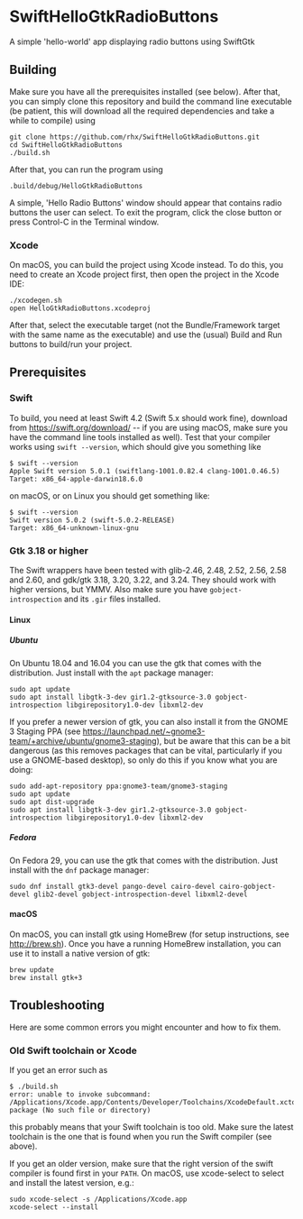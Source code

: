 # SwiftHelloGtkRadioButtons
A simple 'hello-world' app displaying radio buttons using SwiftGtk

## Building
Make sure you have all the prerequisites installed (see below).  After that, you can simply clone this repository and build the command line executable (be patient, this will download all the required dependencies and take a while to compile) using

	git clone https://github.com/rhx/SwiftHelloGtkRadioButtons.git
	cd SwiftHelloGtkRadioButtons
	./build.sh
	
After that, you can run the program using

	.build/debug/HelloGtkRadioButtons

A simple, 'Hello Radio Buttons' window should appear that contains radio buttons the user can select.  To exit the program, click the close button or press Control-C in the Terminal window.

### Xcode

On macOS, you can build the project using Xcode instead.  To do this, you need to create an Xcode project first, then open the project in the Xcode IDE:


	./xcodegen.sh
	open HelloGtkRadioButtons.xcodeproj

After that, select the executable target (not the Bundle/Framework target with the same name as the executable) and use the (usual) Build and Run buttons to build/run your project.


## Prerequisites

### Swift

To build, you need at least Swift 4.2 (Swift 5.x should work fine), download from https://swift.org/download/ -- if you are using macOS, make sure you have the command line tools installed as well).  Test that your compiler works using `swift --version`, which should give you something like

	$ swift --version
	Apple Swift version 5.0.1 (swiftlang-1001.0.82.4 clang-1001.0.46.5)
	Target: x86_64-apple-darwin18.6.0

on macOS, or on Linux you should get something like:

	$ swift --version
	Swift version 5.0.2 (swift-5.0.2-RELEASE)
	Target: x86_64-unknown-linux-gnu

### Gtk 3.18 or higher

The Swift wrappers have been tested with glib-2.46, 2.48, 2.52, 2.56, 2.58 and 2.60, and gdk/gtk 3.18, 3.20, 3.22, and 3.24.  They should work with higher versions, but YMMV.  Also make sure you have `gobject-introspection` and its `.gir` files installed.

#### Linux

##### Ubuntu

On Ubuntu 18.04 and 16.04 you can use the gtk that comes with the distribution.  Just install with the `apt` package manager:

	sudo apt update
	sudo apt install libgtk-3-dev gir1.2-gtksource-3.0 gobject-introspection libgirepository1.0-dev libxml2-dev

If you prefer a newer version of gtk, you can also install it from the GNOME 3 Staging PPA (see https://launchpad.net/~gnome3-team/+archive/ubuntu/gnome3-staging), but be aware that this can be a bit dangerous (as this removes packages that can be vital, particularly if you use a GNOME-based desktop), so only do this if you know what you are doing:

	sudo add-apt-repository ppa:gnome3-team/gnome3-staging
	sudo apt update
	sudo apt dist-upgrade
	sudo apt install libgtk-3-dev gir1.2-gtksource-3.0 gobject-introspection libgirepository1.0-dev libxml2-dev

##### Fedora

On Fedora 29, you can use the gtk that comes with the distribution.  Just install with the `dnf` package manager:

	sudo dnf install gtk3-devel pango-devel cairo-devel cairo-gobject-devel glib2-devel gobject-introspection-devel libxml2-devel

#### macOS

On macOS, you can install gtk using HomeBrew (for setup instructions, see http://brew.sh).  Once you have a running HomeBrew installation, you can use it to install a native version of gtk:

	brew update
	brew install gtk+3


## Troubleshooting
Here are some common errors you might encounter and how to fix them.

### Old Swift toolchain or Xcode
If you get an error such as

	$ ./build.sh 
	error: unable to invoke subcommand: /Applications/Xcode.app/Contents/Developer/Toolchains/XcodeDefault.xctoolchain/usr/bin/swift-package (No such file or directory)
	
this probably means that your Swift toolchain is too old.  Make sure the latest toolchain is the one that is found when you run the Swift compiler (see above).

  If you get an older version, make sure that the right version of the swift compiler is found first in your `PATH`.  On macOS, use xcode-select to select and install the latest version, e.g.:

	sudo xcode-select -s /Applications/Xcode.app
	xcode-select --install

